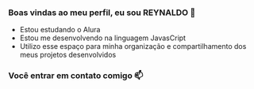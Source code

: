 ### Boas vindas ao meu perfil, eu sou REYNALDO 💙

- Estou estudando o Alura
- Estou me desenvolvendo na linguagem JavasCript
- Utilizo esse espaço para minha organização e compartilhamento dos meus projetos desenvolvidos

### Você entrar em contato comigo 📫



